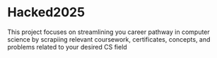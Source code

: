 # Hacked2025
This project focuses on streamlining you career pathway in computer science by scrapiing relevant coursework, certificates, concepts, and problems related to your desired CS field
